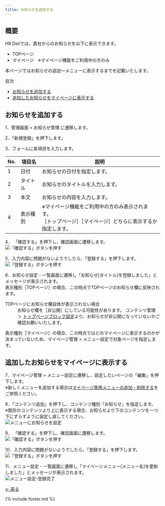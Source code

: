 ```yaml
---
title: お知らせを追加する
---
```

## 概要
HR Deliでは、貴社からのお知らせを以下に表示できます。

* TOPページ
* マイページ　※マイページ機能をご利用中の方のみ

本ページではお知らせの追加～メニューに表示するまでを記載いたします。

<div class="index">
    <p>目次</p>
    <ul>
        <li>
            <a href="#create">
                お知らせを追加する
            </a>
        </li>
        <li>
            <a href="#setting">
                追加したお知らせをマイページに表示する
            </a>
        </li>
    </ul>
</div>

<h2 id="create"> お知らせを追加する</h2>

1．管理画面 > お知らせ管理 に遷移します。

2．「新規登録」を押下します。<br>
<!--![お知らせ設定-一覧画面](https://e2info.github.io/hrdeli-docs/manual/img/mypage_recommend_job-c_02.png)-->

3．フォームに各項目を入力します。<br>
<!-- ![お知らせ設定-登録画面](https://e2info.github.io/hrdeli-docs/manual/img/XXX) -->

No. | 項目名 | 説明 | 
------------- | ------------- | ------------- |  
1 | 日付 | お知らせの日付を指定します。
2 | タイトル | お知らせのタイトルを入力します。
3 | 本文 | お知らせの内容を入力します。
4 | 表示種別 | ※マイページ機能をご利用中の方のみ表示されます。<br>［トップページ］［マイページ］どちらに表示するか指定します。

4． 「確認する」を押下し、確認画面に遷移します。<br>
![「確認する」ボタンを押す](https://e2info.github.io/hrdeli-docs/manual/img/common_push-check_with_back-button.png)

5．入力内容に問題がないようでしたら、「登録する」を押下します。<br>
![「登録する」ボタンを押す](https://e2info.github.io/hrdeli-docs/manual/img/common_push-registration-button_with_back-button.png)

6．お知らせ設定 - 一覧画面に遷移し「お知らせ[タイトル]を登録しました」とメッセージが表示されます。<br>
表示種別［TOPページ］の場合、この時点でTOPページのお知らせ欄に反映されます。
<!-- 画像-->

<div class="tips">
    <dl>
        <dt>TOPページにお知らせ欄自体が表示されない場合</dt>
        <dd>
            お知らせ欄を［非公開］にしている可能性があります。
            コンテンツ管理 ＞ <a href="https://e2info.github.io/hrdeli-docs/manual/top_block">トップページブロック設定</a>より、お知らせが非公開になっていないかご確認お願いいたします。
        </dd>
    </dl>
</div>

表示種別［マイページ］の場合、この時点ではどのマイページに表示するのかが決まっていないため、マイページ管理 > メニュー設定で対象ページを指定します。

<h2 id="setting">追加したお知らせをマイページに表示する</h2>

7．マイページ管理 > メニュー設定に遷移し、設定したいページの「編集」を押下します。<br>
※新しくメニューを追加する場合は[マイページ専用メニューの追加・削除する](https://e2info.github.io/hrdeli-docs/manual/mypage_menu)をご参照ください。

8．「コンテンツ追加」を押下し、コンテンツ種別「お知らせ」を指定します。<br>
※既存のコンテンツより上に表示する場合、お知らせより下のコンテンツを一つ下にずらすように設定し直してください。<br>
![メニューにお知らせを設定](https://e2info.github.io/hrdeli-docs/manual/img/news_setting.png)

9． 「確認する」を押下し、確認画面に遷移します。<br>
![「確認する」ボタンを押す](https://e2info.github.io/hrdeli-docs/manual/img/common_push-check_with_back-button.png)

10．入力内容に問題がないようでしたら、「登録する」を押下します。<br>
![「登録する」ボタンを押す](https://e2info.github.io/hrdeli-docs/manual/img/common_push-registration-button_with_back-button.png)

11．メニュー設定 - 一覧画面に遷移し「マイページメニュー[メニュー名]を更新しました」とメッセージが表示されます。<br>
![メニュー設定-登録完了](https://e2info.github.io/hrdeli-docs/manual/img/mypage_menu_complete.png)



[← 戻る](https://e2info.github.io/hrdeli-docs/)

{% include footer.md %}